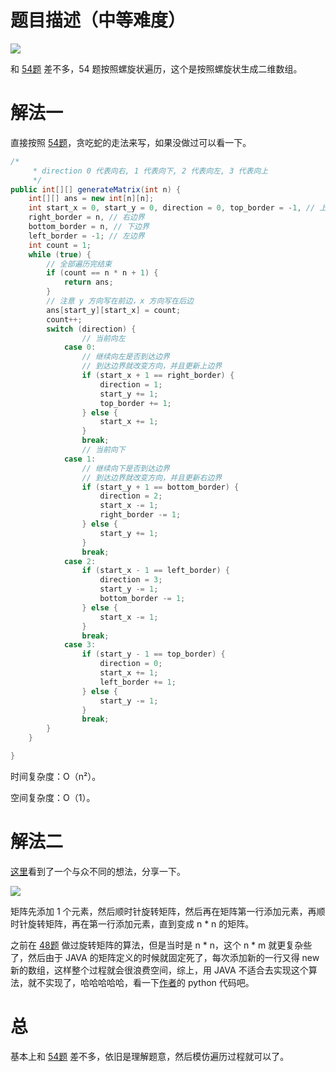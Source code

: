 #  题目描述（中等难度）

![](https://windliang.oss-cn-beijing.aliyuncs.com/59.jpg)

和 [54题](https://leetcode.windliang.cc/leetCode-54-Spiral-Matrix.html) 差不多，54 题按照螺旋状遍历，这个是按照螺旋状生成二维数组。

# 解法一

直接按照 [54题](https://leetcode.windliang.cc/leetCode-54-Spiral-Matrix.html)，贪吃蛇的走法来写，如果没做过可以看一下。

```java
/*
	 * direction 0 代表向右, 1 代表向下, 2 代表向左, 3 代表向上
	 */
public int[][] generateMatrix(int n) {
    int[][] ans = new int[n][n];
    int start_x = 0, start_y = 0, direction = 0, top_border = -1, // 上边界
    right_border = n, // 右边界
    bottom_border = n, // 下边界
    left_border = -1; // 左边界
    int count = 1;
    while (true) {
        // 全部遍历完结束
        if (count == n * n + 1) {
            return ans;
        }
        // 注意 y 方向写在前边，x 方向写在后边
        ans[start_y][start_x] = count;
        count++;
        switch (direction) {
                // 当前向左
            case 0:
                // 继续向左是否到达边界
                // 到达边界就改变方向，并且更新上边界
                if (start_x + 1 == right_border) {
                    direction = 1;
                    start_y += 1;
                    top_border += 1;
                } else {
                    start_x += 1;
                }
                break;
                // 当前向下
            case 1:
                // 继续向下是否到达边界
                // 到达边界就改变方向，并且更新右边界
                if (start_y + 1 == bottom_border) {
                    direction = 2;
                    start_x -= 1;
                    right_border -= 1;
                } else {
                    start_y += 1;
                }
                break;
            case 2:
                if (start_x - 1 == left_border) {
                    direction = 3;
                    start_y -= 1;
                    bottom_border -= 1;
                } else {
                    start_x -= 1;
                }
                break;
            case 3:
                if (start_y - 1 == top_border) {
                    direction = 0;
                    start_x += 1;
                    left_border += 1;
                } else {
                    start_y -= 1;
                }
                break;
        }
    }

}
```

时间复杂度：O（n²）。

空间复杂度：O（1）。

# 解法二

[这里](https://leetcode.com/problems/spiral-matrix-ii/discuss/22282/4-9-lines-Python-solutions)看到了一个与众不同的想法，分享一下。

![](https://windliang.oss-cn-beijing.aliyuncs.com/59_2.jpg)

矩阵先添加 1 个元素，然后顺时针旋转矩阵，然后再在矩阵第一行添加元素，再顺时针旋转矩阵，再在第一行添加元素，直到变成 n * n 的矩阵。

之前在 [48题](https://leetcode.windliang.cc/leetCode-48-Rotate-Image.html) 做过旋转矩阵的算法，但是当时是 n \* n，这个 n \* m 就更复杂些了，然后由于 JAVA 的矩阵定义的时候就固定死了，每次添加新的一行又得 new 新的数组，这样整个过程就会很浪费空间，综上，用 JAVA 不适合去实现这个算法，就不实现了，哈哈哈哈哈，看一下[作者](https://leetcode.com/problems/spiral-matrix-ii/discuss/22282/4-9-lines-Python-solutions)的 python 代码吧。

# 总

基本上和 [54题](https://leetcode.windliang.cc/leetCode-54-Spiral-Matrix.html) 差不多，依旧是理解题意，然后模仿遍历过程就可以了。



